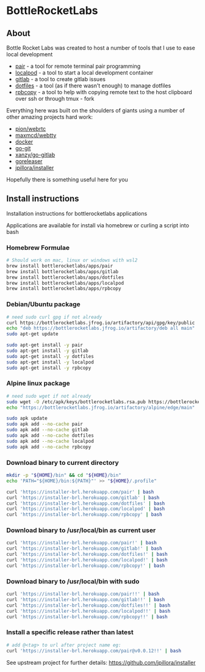 # BottleRocketLabs

## About

Bottle Rocket Labs was created to host a number of tools that I use to ease local development

* [pair](https://github.com/bottlerocketlabs/pair) - a tool for remote terminal pair programming
* [localpod](https://github.com/bottlerocketlabs/localpod) - a tool to start a local development container
* [gitlab](https://github.com/bottlerocketlabs/gitlab) - a tool to create gitlab issues
* [dotfiles](https://github.com/bottlerocketlabs/dotfiles) - a tool (as if there wasn't enough) to manage dotfiles
* [rpbcopy](https://github.com/bottlerocketlabs/remote-pbcopy) - a tool to help with copying remote text to the host clipboard over ssh or through tmux - fork

Everything here was built on the shoulders of giants using a number of other amazing projects hard work:
* [pion/webrtc](https://github.com/pion/webrtc)
* [maxmcd/webtty](https://github.com/maxmcd/webtty)
* [docker](https://github.com/moby/moby)
* [go-git](https://github.com/go-git/go-git)
* [xanzy/go-gitlab](https://github.com/xanzy/go-gitlab)
* [goreleaser](https://github.com/goreleaser/goreleaser)
* [jpillora/installer](https://github.com/jpillora/installer)

Hopefully there is something useful here for you

## Install instructions
Installation instructions for bottlerocketlabs applications

Applications are available for install via homebrew or curling a script into bash

### Homebrew Formulae
```sh
# Should work on mac, linux or windows with wsl2
brew install bottlerocketlabs/apps/pair
brew install bottlerocketlabs/apps/gitlab
brew install bottlerocketlabs/apps/dotfiles
brew install bottlerocketlabs/apps/localpod
brew install bottlerocketlabs/apps/rpbcopy
```

### Debian/Ubuntu package
```sh
# need sudo curl gpg if not already
curl https://bottlerocketlabs.jfrog.io/artifactory/api/gpg/key/public | sudo apt-key add -
echo "deb https://bottlerocketlabs.jfrog.io/artifactory/deb all main" | sudo tee /etc/apt/sources.list.d/bottlerocketlabs.list
sudo apt-get update

sudo apt-get install -y pair
sudo apt-get install -y gitlab
sudo apt-get install -y dotfiles
sudo apt-get install -y localpod
sudo apt-get install -y rpbcopy
```

### Alpine linux package
```sh
# need sudo wget if not already
sudo wget -O /etc/apk/keys/bottlerocketlabs.rsa.pub https://bottlerocketlabs.jfrog.io/artifactory/api/security/keypair/public/repositories/alpine
echo "https://bottlerocketlabs.jfrog.io/artifactory/alpine/edge/main" | sudo tee -a /etc/apk/repositories

sudo apk update
sudo apk add --no-cache pair
sudo apk add --no-cache gitlab
sudo apk add --no-cache dotfiles
sudo apk add --no-cache localpod
sudo apk add --no-cache rpbcopy
```

### Download binary to current directory
```sh
mkdir -p "${HOME}/bin" && cd "${HOME}/bin"
echo 'PATH="${HOME}/bin:${PATH}"' >> "${HOME}/.profile"

curl 'https://installer-brl.herokuapp.com/pair' | bash
curl 'https://installer-brl.herokuapp.com/gitlab' | bash
curl 'https://installer-brl.herokuapp.com/dotfiles' | bash
curl 'https://installer-brl.herokuapp.com/localpod' | bash
curl 'https://installer-brl.herokuapp.com/rpbcopy' | bash
```

### Download binary to /usr/local/bin as current user
```sh
curl 'https://installer-brl.herokuapp.com/pair!' | bash
curl 'https://installer-brl.herokuapp.com/gitlab!' | bash
curl 'https://installer-brl.herokuapp.com/dotfiles!' | bash
curl 'https://installer-brl.herokuapp.com/localpod!' | bash
curl 'https://installer-brl.herokuapp.com/rpbcopy!' | bash
```

### Download binary to /usr/local/bin with sudo
```sh
curl 'https://installer-brl.herokuapp.com/pair!!' | bash
curl 'https://installer-brl.herokuapp.com/gitlab!!' | bash
curl 'https://installer-brl.herokuapp.com/dotfiles!!' | bash
curl 'https://installer-brl.herokuapp.com/localpod!!' | bash
curl 'https://installer-brl.herokuapp.com/rpbcopy!!' | bash
```

### Install a specific release rather than latest
```sh
# add @<tag> to url after project name eg:
curl 'https://installer-brl.herokuapp.com/pair@v0.0.12!!' | bash
```

See upstream project for further details: https://github.com/jpillora/installer
